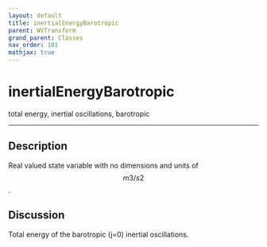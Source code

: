 ```yaml
---
layout: default
title: inertialEnergyBarotropic
parent: WVTransform
grand_parent: Classes
nav_order: 101
mathjax: true
---
```


#  inertialEnergyBarotropic

total energy, inertial oscillations, barotropic


---

## Description
Real valued state variable with no dimensions and units of $$m3/s2$$.

## Discussion

Total energy of the barotropic (j=0) inertial oscillations.

